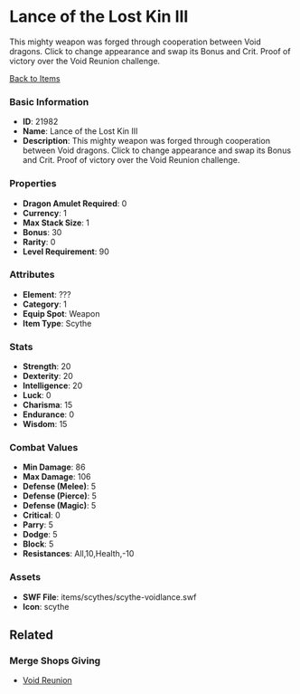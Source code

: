 # Lance of the Lost Kin III

This mighty weapon was forged through cooperation between Void dragons. Click to change appearance and swap its Bonus and Crit. Proof of victory over the Void Reunion challenge.

[Back to Items](../items.md)

### Basic Information

- **ID**: 21982
- **Name**: Lance of the Lost Kin III
- **Description**: This mighty weapon was forged through cooperation between Void dragons. Click to change appearance and swap its Bonus and Crit. Proof of victory over the Void Reunion challenge.

### Properties

- **Dragon Amulet Required**: 0
- **Currency**: 1
- **Max Stack Size**: 1
- **Bonus**: 30
- **Rarity**: 0
- **Level Requirement**: 90

### Attributes

- **Element**: ???
- **Category**: 1
- **Equip Spot**: Weapon
- **Item Type**: Scythe

### Stats

- **Strength**: 20
- **Dexterity**: 20
- **Intelligence**: 20
- **Luck**: 0
- **Charisma**: 15
- **Endurance**: 0
- **Wisdom**: 15

### Combat Values

- **Min Damage**: 86
- **Max Damage**: 106
- **Defense (Melee)**: 5
- **Defense (Pierce)**: 5
- **Defense (Magic)**: 5
- **Critical**: 0
- **Parry**: 5
- **Dodge**: 5
- **Block**: 5
- **Resistances**: All,10,Health,-10

### Assets

- **SWF File**: items/scythes/scythe-voidlance.swf
- **Icon**: scythe

## Related

### Merge Shops Giving

- [Void Reunion](../merge-shops/420-void-reunion.md)

